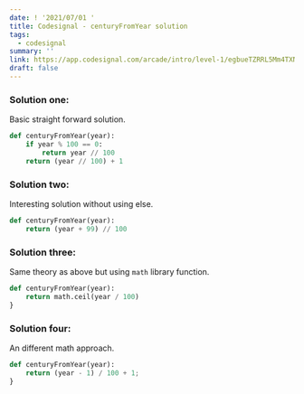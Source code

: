 ```yaml
---
date: ! '2021/07/01 '
title: Codesignal - centuryFromYear solution
tags:
  - codesignal
summary: ''
link: https://app.codesignal.com/arcade/intro/level-1/egbueTZRRL5Mm4TXN
draft: false
---
```


### Solution one:

Basic straight forward solution.

```python
def centuryFromYear(year):
    if year % 100 == 0:
        return year // 100
    return (year // 100) + 1
```

### Solution two:

Interesting solution without using else.

```python
def centuryFromYear(year):
    return (year + 99) // 100
```

### Solution three:

Same theory as above but using `math` library function.

```python
def centuryFromYear(year):
    return math.ceil(year / 100)
}
```

### Solution four:

An different math approach.

```python
def centuryFromYear(year):
    return (year - 1) / 100 + 1;
}
```
